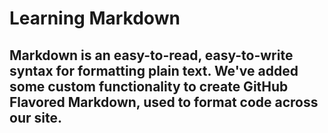 # Learning Markdown 

## Markdown is an easy-to-read, easy-to-write syntax for formatting plain text. We've added some custom functionality to create GitHub Flavored Markdown, used to format code across our site.
